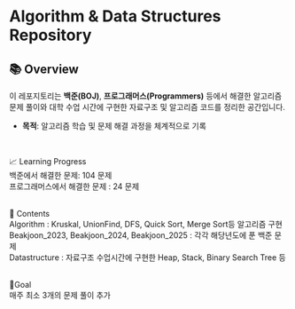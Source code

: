 # Algorithm & Data Structures Repository

## 📚 Overview
이 레포지토리는 **백준(BOJ)**, **프로그래머스(Programmers)** 등에서 해결한 알고리즘 문제 풀이와 대학 수업 시간에 구현한 자료구조 및 알고리즘 코드를 정리한 공간입니다.  
- **목적**: 알고리즘 학습 및 문제 해결 과정을 체계적으로 기록
<br>

📈 Learning Progress <br>
백준에서 해결한 문제: 104 문제 <br>
프로그래머스에서 해결한 문제 : 24 문제 <br>
<br>

📄 Contents <br>
Algorithm : Kruskal, UnionFind, DFS, Quick Sort, Merge Sort등 알고리즘 구현 <br>
Beakjoon_2023, Beakjoon_2024, Beakjoon_2025 : 각각 해당년도에 푼 백준 문제  <br>
Datastructure : 자료구조 수업시간에 구현한 Heap, Stack, Binary Search Tree 등 <br>
<br>

🎯Goal <br>
매주 최소 3개의 문제 풀이 추가 
